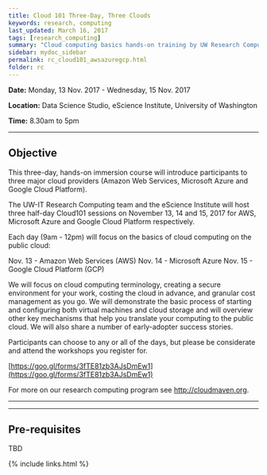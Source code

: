 ```yaml
---
title: Cloud 101 Three-Day, Three Clouds
keywords: research, computing
last_updated: March 16, 2017
tags: [research_computing]
summary: "Cloud computing basics hands-on training by UW Research Computing and the UW eScience Institute"
sidebar: mydoc_sidebar
permalink: rc_cloud101_awsazuregcp.html
folder: rc
---
```


**Date:** Monday, 13 Nov. 2017 - Wednesday, 15 Nov. 2017

**Location:** Data Science Studio, eScience Institute, University of Washington

**Time:** 8.30am to 5pm 


---
 
## Objective
This three-day, hands-on immersion course will introduce participants to  three major cloud providers (Amazon Web Services, Microsoft Azure and Google Cloud Platform).

The UW-IT Research Computing team and the eScience Institute will host
three half-day Cloud101 sessions on November 13, 14 and 15, 2017 for
AWS, Microsoft Azure and Google Cloud Platform respectively.

Each day (9am - 12pm) will focus on the basics of cloud computing on
the public cloud:

Nov. 13 - Amazon Web Services (AWS)
Nov. 14 - Microsoft Azure
Nov. 15 - Google Cloud Platform (GCP)

We will focus on cloud computing terminology, creating a secure
environment for your work, costing the cloud in advance, and  granular
cost management as you go. We will demonstrate the basic process of
starting and configuring both virtual machines and cloud storage and
will overview other key mechanisms that help you translate your
computing
to the public cloud. We will also share a number of early-adopter
success stories.

Participants can choose to any or all of the days, but please be
considerate and attend the workshops you register for.

[https://goo.gl/forms/3fTE81zb3AJsDmEw1](https://goo.gl/forms/3fTE81zb3AJsDmEw1)

For more on our research computing program see http://cloudmaven.org.
_______________________________________________

---

## Pre-requisites 
TBD

{% include links.html %}
